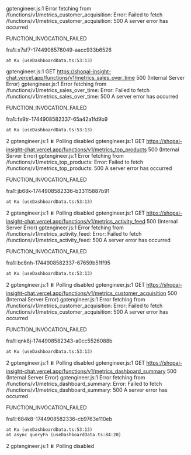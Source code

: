 gptengineer.js:1 Error fetching from /functions/v1/metrics_customer_acquisition: Error: Failed to fetch /functions/v1/metrics_customer_acquisition: 500 A server error has occurred

FUNCTION_INVOCATION_FAILED

fra1::x7sf7-1744908578049-aacc933b6526

    at Ku (useDashboardData.ts:53:13)
gptengineer.js:1 
 GET https://shopai-insight-chat.vercel.app/functions/v1/metrics_sales_over_time 500 (Internal Server Error)
gptengineer.js:1 Error fetching from /functions/v1/metrics_sales_over_time: Error: Failed to fetch /functions/v1/metrics_sales_over_time: 500 A server error has occurred

FUNCTION_INVOCATION_FAILED

fra1::fx9tr-1744908582337-65a42a1fd9b9

    at Ku (useDashboardData.ts:53:13)
2
gptengineer.js:1 ⏸️ Polling disabled
gptengineer.js:1 
 GET https://shopai-insight-chat.vercel.app/functions/v1/metrics_top_products 500 (Internal Server Error)
gptengineer.js:1 Error fetching from /functions/v1/metrics_top_products: Error: Failed to fetch /functions/v1/metrics_top_products: 500 A server error has occurred

FUNCTION_INVOCATION_FAILED

fra1::jb68k-1744908582336-b33115887b91

    at Ku (useDashboardData.ts:53:13)
2
gptengineer.js:1 ⏸️ Polling disabled
gptengineer.js:1 
 GET https://shopai-insight-chat.vercel.app/functions/v1/metrics_activity_feed 500 (Internal Server Error)
gptengineer.js:1 Error fetching from /functions/v1/metrics_activity_feed: Error: Failed to fetch /functions/v1/metrics_activity_feed: 500 A server error has occurred

FUNCTION_INVOCATION_FAILED

fra1::bc8nh-1744908582337-67659b51ff95

    at Ku (useDashboardData.ts:53:13)
2
gptengineer.js:1 ⏸️ Polling disabled
gptengineer.js:1 
 GET https://shopai-insight-chat.vercel.app/functions/v1/metrics_customer_acquisition 500 (Internal Server Error)
gptengineer.js:1 Error fetching from /functions/v1/metrics_customer_acquisition: Error: Failed to fetch /functions/v1/metrics_customer_acquisition: 500 A server error has occurred

FUNCTION_INVOCATION_FAILED

fra1::qnk8j-1744908582343-a0cc5526088b

    at Ku (useDashboardData.ts:53:13)
2
gptengineer.js:1 ⏸️ Polling disabled
gptengineer.js:1 
 GET https://shopai-insight-chat.vercel.app/functions/v1/metrics_dashboard_summary 500 (Internal Server Error)
gptengineer.js:1 Error fetching from /functions/v1/metrics_dashboard_summary: Error: Failed to fetch /functions/v1/metrics_dashboard_summary: 500 A server error has occurred

FUNCTION_INVOCATION_FAILED

fra1::684k8-1744908582336-cb9763e110eb

    at Ku (useDashboardData.ts:53:13)
    at async queryFn (useDashboardData.ts:84:20)
2
gptengineer.js:1 ⏸️ Polling disabled
﻿
